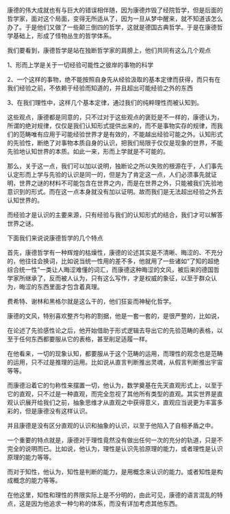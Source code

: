 <p data-pid="lP86HmBJ">康德的伟大成就也有与巨大的错误相伴随，因为康德炸毁了经院哲学，但是后面的哲学家，面对这个局面，变得无所适从了，因为一旦从梦中醒来，就不知道该怎么办了。于是他们又做了一些颠三倒四的哲学，这就是德国古典哲学。于是在康德哲学基础上，形成了怪物丛生的哲学体系。</p><p data-pid="m-BNkd0u">我们要看到，康德哲学是站在独断哲学家的肩膀上，他们共同有这么几个观点</p><p data-pid="PpvsdAL6">1、形而上学是关于一切经验可能性之彼岸的事物的科学</p><p data-pid="uBLkGBM1">2、一个这样的事物，绝不能按照自身先从经验汲取的基本定律而获得，而只有在我们经验之前，不依赖于经验而知道的，并且超出可能经验之外的东西</p><p data-pid="TJPvtrzc">3、在我们理性中，这样几个基本定律，通过我们的纯粹理性而被认知到。</p><p data-pid="mey7OoQv">这些观点，康德都是同意的，只不过对于这些观点的褒贬是不一样的，康德认为，所谓的绝对规律，仅仅是我们认知形式提供出来的，而不是事物实存的规律，而我们的范畴唯有应用于可能经验世界才是有效的，不能越出经验可能之外。认知形式的先验性，断绝了对事物本质自身的认识，把我们局限于仅仅是现象的世界，不能先验地认知世界的本质。如此一来，形而上学就是不可能的。</p><p data-pid="zOHlgI1A">那么，关于这一点，我们可以加以说明，独断论之所以失败的根源在于，人们事先认定形而上学与先验的认识是同一的，但是为了肯定这一点，人们必须事先就证明，世界之谜的材料不可能包含在世界之内，而是在世界之外，只能被我们先验地意识到的形式。而在这一点本身就没有加以证明。故而我们是无法超出经验之外去认知世界的。</p><p data-pid="pUT1ka9T">而经验才是认识的主要来源，只有经验与我们的认知形式的结合，我们才可以解答世界之谜。</p><p data-pid="uzoVsNKa">下面我们来说说康德哲学的几个特点</p><p data-pid="NFh5Pf7t">首先，康德哲学有一种辉煌的枯燥性，康德的论述其实是不清晰、晦涩的、不充分的，他往往会换词，比如说当统一性用的差不多，他就用了一些诸如“了知的超绝综合统一性”一类让人晦涩难懂的词汇，而康德这种晦涩的文风，被后来的德国哲学家所继承了，反而被人认为，只有这么写作，才是权威的象征，以至于群众认为，晦涩的东西里面才包含着真理。</p><p data-pid="8SEo8PMW">费希特、谢林和黑格尔就是这么干的，他们狂妄而神秘化哲学。</p><p data-pid="9L6FNONW">康德的文风，特别喜欢整齐匀称的割据，他是一套一套的，是很严整的，比如说，</p><p data-pid="9_N8vtuB">在论述了先验感性论之后，他开始借助于形式逻辑去导出它的先验范畴的表格，以至于任何东西都要服从它的表格，甚至削足适履一样。</p><p data-pid="LvyNOE1X">在他看来，一切的现象认知，都要服从于这个范畴的运用，而理性的观念也是范畴的运用，只不过是推理的运用。比如说从直言判断推出灵魂，从假言判断推出宇宙等等。</p><p data-pid="LxXId18z">而康德沿着它的匀称性来摆置一切，他认为，数学奠基在先天直观形式上，以至于它的直观，只不过是一种直观，而完全忽视了其他所有类型的直观。其实世界是直观认识展开给我们之前，抽象思维才从直观之中获得意义，直观应当说更为丰富多彩的，但是康德没有这样认识。</p><p data-pid="mZrjpxkR">并且康德是没有区分直观的认识和抽象的认识，以至于他陷入了自相矛盾之中。</p><p data-pid="FdR-V68Y">一个重要的特点就是，康德对于理性竟然没有做出任何一次的充分的轨道，只是不完全的说明而已。比如说，他认为，理性是认识先验原理的能力，或者理性是认识原理的能力等等。</p><p data-pid="wIkZUR9N">而对于知性，他认为，知性是判断的能力，是用概念来认识的能力。或者知性是构成概念的能力等等。</p><p data-pid="Kz05o6BJ">在他这里，知性和理性的界限实际上是不分明的，由此可见，康德的语言混乱的特点，这是因为他追求一种匀称的体系，而没有详加考虑其他东西。</p>